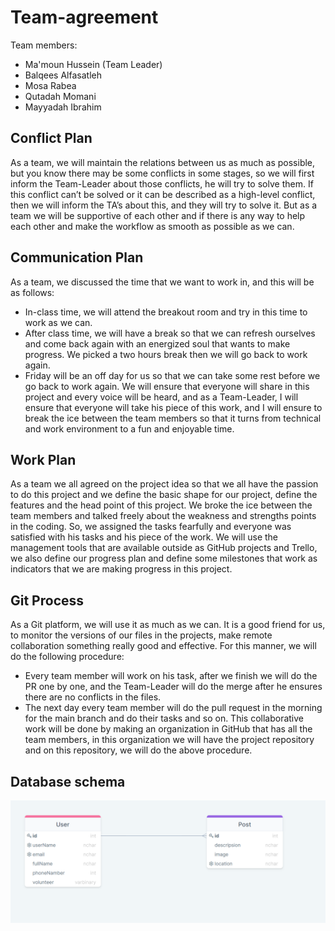 # Team-agreement

Team members:

- Ma'moun Hussein (Team Leader)
- Balqees Alfasatleh
- Mosa Rabea
- Qutadah Momani
- Mayyadah Ibrahim

## Conflict Plan

As a team, we will maintain the relations between us as much as possible, but you know there may be some conflicts in some stages, so we will first inform the Team-Leader about those conflicts, he will try to solve them. If this conflict can’t be solved or it can be described as a high-level conflict, then we will inform the TA’s about this, and they will try to solve it. But as a team we will be supportive of each other and if there is any way to help each other and make the workflow as smooth as possible as we can.

## Communication Plan

As a team, we discussed the time that we want to work in, and this will be as follows:

- In-class time, we will attend the breakout room and try in this time to work as we can.
- After class time, we will have a break so that we can refresh ourselves and come back again with an energized soul that wants to make progress. We picked a two hours break then we will go back to work again.
- Friday will be an off day for us so that we can take some rest before we go back to work again.
  We will ensure that everyone will share in this project and every voice will be heard, and as a Team-Leader, I will ensure that everyone will take his piece of this work, and I will ensure to break the ice between the team members so that it turns from technical and work environment to a fun and enjoyable time.

## Work Plan

As a team we all agreed on the project idea so that we all have the passion to do this project and we define the basic shape for our project, define the features and the head point of this project. We broke the ice between the team members and talked freely about the weakness and strengths points in the coding. So, we assigned the tasks fearfully and everyone was satisfied with his tasks and his piece of the work.
We will use the management tools that are available outside as GitHub projects and Trello, we also define our progress plan and define some milestones that work as indicators that we are making progress in this project.

## Git Process

As a Git platform, we will use it as much as we can. It is a good friend for us, to monitor the versions of our files in the projects, make remote collaboration something really good and effective.
For this manner, we will do the following procedure:

- Every team member will work on his task, after we finish we will do the PR one by one, and the Team-Leader will do the merge after he ensures there are no conflicts in the files.
- The next day every team member will do the pull request in the morning for the main branch and do their tasks and so on.
  This collaborative work will be done by making an organization in GitHub that has all the team members, in this organization we will have the project repository and on this repository, we will do the above procedure.


## Database schema

![](./img/Capture.PNG)